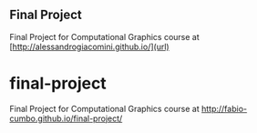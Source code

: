## Final Project

Final Project for Computational Graphics course at [http://alessandrogiacomini.github.io/](url)

final-project
=============

Final Project for Computational Graphics course at
http://fabio-cumbo.github.io/final-project/